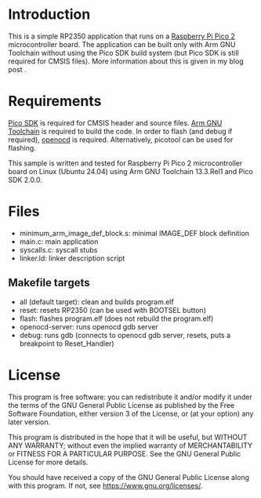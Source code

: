
# Introduction

This is a simple RP2350 application that runs on a [Raspberry Pi Pico 2](https://www.raspberrypi.com/products/raspberry-pi-pico-2/) microcontroller board. The application can be built only with Arm GNU Toolchain without using the Pico SDK build system (but Pico SDK is still required for CMSIS files). More information about this is given in my blog post []().

# Requirements

[Pico SDK](https://github.com/raspberrypi/pico-sdk) is required for CMSIS header and source files. [Arm GNU Toolchain](https://developer.arm.com/Tools%20and%20Software/GNU%20Toolchain) is required to build the code. In order to flash (and debug if required), [openocd](https://github.com/raspberrypi/openocd) is required. Alternatively, picotool can be used for flashing.

This sample is written and tested for Raspberry Pi Pico 2 microcontroller board on Linux (Ubuntu 24.04) using Arm GNU Toolchain 13.3.Rel1 and Pico SDK 2.0.0.

# Files

- minimum_arm_image_def_block.s: minimal IMAGE_DEF block definition
- main.c: main application
- syscalls.c: syscall stubs
- linker.ld: linker description script

## Makefile targets

- all (default target): clean and builds program.elf
- reset: resets RP2350 (can be used with BOOTSEL button)
- flash: flashes program.elf (does not rebuild the program.elf)
- openocd-server: runs openocd gdb server
- debug: runs gdb (connects to openocd gdb server, resets, puts a breakpoint to Reset_Handler)

# License

This program is free software: you can redistribute it and/or modify
it under the terms of the GNU General Public License as published by
the Free Software Foundation, either version 3 of the License, or
(at your option) any later version.

This program is distributed in the hope that it will be useful,
but WITHOUT ANY WARRANTY; without even the implied warranty of
MERCHANTABILITY or FITNESS FOR A PARTICULAR PURPOSE.  See the
GNU General Public License for more details.

You should have received a copy of the GNU General Public License
along with this program.  If not, see <https://www.gnu.org/licenses/>.

